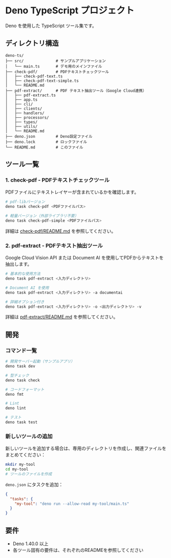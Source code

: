 # Deno TypeScript プロジェクト

Deno を使用した TypeScript ツール集です。

## ディレクトリ構造

```
deno-ts/
├── src/              # サンプルアプリケーション
│   └── main.ts       # デモ用のメインファイル
├── check-pdf/        # PDFテキストチェックツール
│   ├── check-pdf-text.ts
│   ├── check-pdf-text-simple.ts
│   └── README.md
├── pdf-extract/      # PDF テキスト抽出ツール（Google Cloud連携）
│   ├── pdf-extract.ts
│   ├── app.ts
│   ├── cli/
│   ├── clients/
│   ├── handlers/
│   ├── processors/
│   ├── types/
│   ├── utils/
│   └── README.md
├── deno.json         # Deno設定ファイル
├── deno.lock         # ロックファイル
└── README.md         # このファイル
```

## ツール一覧

### 1. check-pdf - PDFテキストチェックツール

PDFファイルにテキストレイヤーが含まれているかを確認します。

```bash
# pdf-libバージョン
deno task check-pdf <PDFファイルパス>

# 軽量バージョン（外部ライブラリ不要）
deno task check-pdf-simple <PDFファイルパス>
```

詳細は [check-pdf/README.md](check-pdf/README.md) を参照してください。

### 2. pdf-extract - PDFテキスト抽出ツール

Google Cloud Vision API または Document AI を使用してPDFからテキストを抽出します。

```bash
# 基本的な使用方法
deno task pdf-extract <入力ディレクトリ>

# Document AI を使用
deno task pdf-extract <入力ディレクトリ> -a documentai

# 詳細オプション付き
deno task pdf-extract <入力ディレクトリ> -o <出力ディレクトリ> -v
```

詳細は [pdf-extract/README.md](pdf-extract/README.md) を参照してください。

## 開発

### コマンド一覧

```bash
# 開発サーバー起動（サンプルアプリ）
deno task dev

# 型チェック
deno task check

# コードフォーマット
deno fmt

# Lint
deno lint

# テスト
deno task test
```

### 新しいツールの追加

新しいツールを追加する場合は、専用のディレクトリを作成し、関連ファイルをまとめてください：

```bash
mkdir my-tool
cd my-tool
# ツールのファイルを作成
```

`deno.json` にタスクを追加：

```json
{
  "tasks": {
    "my-tool": "deno run --allow-read my-tool/main.ts"
  }
}
```

## 要件

- Deno 1.40.0 以上
- 各ツール固有の要件は、それぞれのREADMEを参照してください